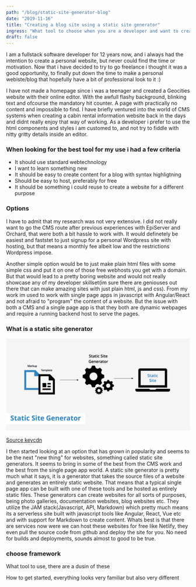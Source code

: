 ```yaml
---
path: "/blog/static-site-generator-blog"
date: "2019-11-16"
title: "Creating a blog site using a static site generator"
ingress: "What tool to choose when you are a developer and want to create your own website. Something that is fun to learn from but also advanced enough so you are able to create what you want"
draft: false
---
```


<!-- # Creating a blog site using a static site generator -->

I am a fullstack software developer for 12 years now, and i always had the intention to create a personal website, but never could find the time or motivation. Now that i have decided to try to go freelance i thought it was a good opportunity, to finally put down the time to make a personal webiste/blog that hopefully have a bit of professional look to it :)

I have not made a homepage since i was a teenager and created a Geocities website with their online editor. With the awfull flashy background, blinking text and ofcourse the mandatory hit counter. A page with practically no content and impossible to find. I have briefly ventured into the world of CMS systems when creating a cabin rental information website back in the days and didnt really enjoy that way of working. As a developer i prefer to use the html components and styles i am customed to, and not try to fiddle with nitty gritty details inside an editor.

### When looking for the best tool for my use i had a few criteria

* It should use standard webtechnology
* I want to learn something new
* It should be easy to create content for a blog with syntax highligtning
* Should be easy to host, preferably for free
* It should be something i could reuse to create a website for a different purpose 

### Options

I have to admit that my research was not very extensive. I did not really want to go the CMS route after previous experiences with EpiServer and Orchard, that were both a bit hassle to work with. It would definetely be easiest and faststet to just signup for a personal Wordpress site with hosting, but that means a monthly fee albeit low and the restrictions Wordpress impose.

Another simple option would be to just make plain html files with some simple css and put it on one of those free webhosts you get with a domain. But that would lead to a pretty boring website and would not really showcase any of my developer skillset(im sure there are geniouses out there that can make amazing sites with just plain html, js and css). From my work im used to work with single page apps in javascript with Angular/React and not afraid to "program" the content of a website. But the issue with both a CMS and a single page app is that they both are dynamic webpages and require a running backend host to serve the pages. 

### What is a static site generator

![Static Site Generator](./static-site-generator.png)
<p class="markdown-source-link"><a href="https://www.keycdn.com/" target="_blank"  rel="noopener noreferrer">Source keycdn</a></p>

I then started looking at an option that has grown in popularity and seems to be the next "new thing" for websites, something called static site generators. It seems to bring in some of the best from the CMS work and the best from the single page app world. A static site generator is pretty much what it says, it is a generator that takes the source files of a website and generates an entirely static website. That means that a typical single page app can be built with one of these tools and be hosted as entirely static files. These generators can create websites for all sorts of purposes, being photo galleries, documentation websites, blog websites etc. They utilize the JAM stack(Javascript, API, Markdown) which pretty much means its a serverless site built with javascript tools like Angular, React, Vue etc and with support for Markdown to create content. Whats best is that there are services now were we can host these websites for free like Netlify, they even pull the source code from github and deploy the site for you. No need for builds and deployments, sounds almost to good to be true.

### choose framework

What tool to use, there are a dusin of these

How to get started, everything looks very familiar but also very different


